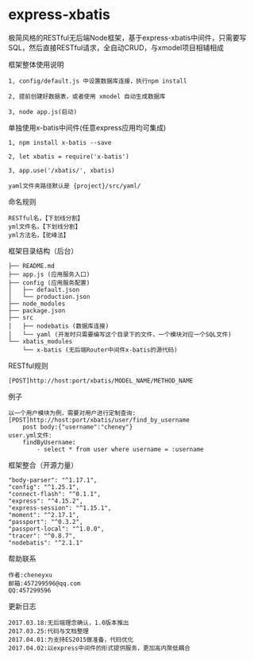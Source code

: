 # express-xbatis
极简风格的RESTful无后端Node框架，基于express-xbatis中间件，只需要写SQL，然后直接RESTful请求，全自动CRUD，与xmodel项目相辅相成

框架整体使用说明
>
	1, config/default.js 中设置数据库连接，执行npm install

	2, 提前创建好数据表，或者使用 xmodel 自动生成数据库

	3, node app.js(启动)

单独使用x-batis中间件(任意express应用均可集成)
>
	1, npm install x-batis --save

	2, let xbatis = require('x-batis')

	3, app.use('/xbatis/', xbatis)

	yaml文件夹路径默认是 {project}/src/yaml/

命名规则
>
	RESTful名，【下划线分割】
	yml文件名，【下划线分割】
	yml方法名，【驼峰法】

框架目录结构（后台）
>
	├── README.md
	├── app.js (应用服务入口)
	├── config (应用服务配置)
	│   ├── default.json
	│   └── production.json
	├── node_modules
	├── package.json
	├── src
	│   ├── nodebatis (数据库连接)
	│   └── yaml (开发时只需要编写这个目录下的文件，一个模块对应一个SQL文件)
	└── xbatis_modules
	    └── x-batis (无后端Router中间件x-batis的源代码)

RESTful规则
>
	[POST]http://host:port/xbatis/MODEL_NAME/METHOD_NAME

例子
>
	以一个用户模块为例，需要对用户进行定制查询:
	[POST]http://host:port/xbatis/user/find_by_username
		post body:{"username":"cheney"}
	user.yml文件:
		findByUsername:	
    		- select * from user where username = :username

框架整合（开源力量）
>
    "body-parser": "^1.17.1",
    "config": "^1.25.1",
    "connect-flash": "^0.1.1",
    "express": "^4.15.2",
    "express-session": "^1.15.1",
    "moment": "^2.17.1",
    "passport": "^0.3.2",
    "passport-local": "^1.0.0",
    "tracer": "^0.8.7",
    "nodebatis": "^2.1.1"

帮助联系
>
	作者:cheneyxu
	邮箱:457299596@qq.com
	QQ:457299596

更新日志
>
	2017.03.18:无后端理念确认，1.0版本推出
	2017.03.25:代码与文档整理
	2017.04.01:为支持ES2015做准备，代码优化
	2017.04.02:以express中间件的形式提供服务，更加高内聚低耦合
